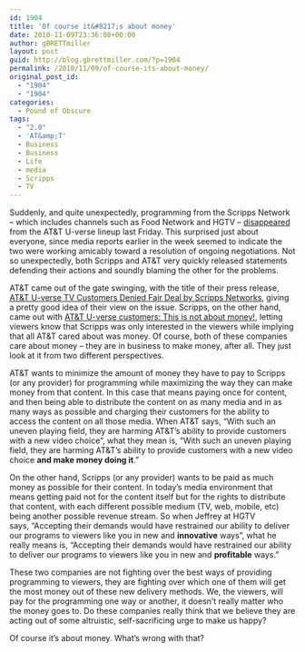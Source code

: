 ```yaml
---
id: 1904
title: 'Of course it&#8217;s about money'
date: 2010-11-09T23:36:08+00:00
author: gBRETTmiller
layout: post
guid: http://blog.gbrettmiller.com/?p=1904
permalink: /2010/11/09/of-course-its-about-money/
original_post_id:
  - "1904"
  - "1904"
categories:
  - Pound of Obscure
tags:
  - "2.0"
  - 'AT&amp;T'
  - Business
  - Business
  - Life
  - media
  - Scripps
  - TV
---
```

Suddenly, and quite unexpectedly, programming from the Scripps Network &#8211; which includes channels such as Food Network and HGTV &#8211; [disappeared](http://www.google.com/search?q=U-verse+drops+scripps "Google search: U-verse drops Scripps") from the AT&T U-verse lineup last Friday. This surprised just about everyone, since media reports earlier in the week seemed to indicate the two were working amicably toward a resolution of ongoing negotiations. Not so unexpectedly, both Scripps and AT&T very quickly released statements defending their actions and soundly blaming the other for the problems.

AT&T came out of the gate swinging, with the title of their press release, [AT&T U-verse TV Customers Denied Fair Deal by Scripps Networks](http://www.att.com/gen/press-room?pid=18712&cdvn=news&newsarticleid=31335&mapcode=consumer|news_u-verse "AT&T U-verse Scripps Network press release"), giving a pretty good idea of their view on the issue. Scripps, on the other hand, came out with [AT&T U-verse customers: This is not about money!](http://www.facebook.com/notes/hgtv/att-u-verse-customers-this-is-not-about-money/456174033430 "Scripps Networks U-verse press release on Facebook"), letting viewers know that Scripps was only interested in the viewers while implying that all AT&T cared about was money. Of course, both of these companies care about money &#8211; they are in business to make money, after all. They just look at it from two different perspectives.

AT&T wants to minimize the amount of money they have to pay to Scripps (or any provider) for programming while maximizing the way they can make money from that content. In this case that means paying once for content, and then being able to distribute the content on as many media and in as many ways as possible and charging their customers for the ability to access the content on all those media. When AT&T says, &#8220;With such an uneven playing field, they are harming AT&T&#8217;s ability to provide customers with a new video choice&#8221;, what they mean is, &#8220;With such an uneven playing field, they are harming AT&T&#8217;s ability to provide customers with a new video choice **and make money doing it**.&#8221;

On the other hand, Scripps (or any provider) wants to be paid as much money as possible for their content. In today&#8217;s media environment that means getting paid not for the content itself but for the rights to distribute that content, with each different possible medium (TV, web, mobile, etc) being another possible revenue stream. So when Jeffrey at HGTV says, &#8220;Accepting their demands would have restrained our ability to deliver our programs to viewers like you in new and **innovative** ways&#8221;, what he really means is, &#8220;Accepting their demands would have restrained our ability to deliver our programs to viewers like you in new and **profitable** ways.&#8221;

These two companies are not fighting over the best ways of providing programming to viewers, they are fighting over which one of them will get the most money out of these new delivery methods. We, the viewers, will pay for the programming one way or another, it doesn&#8217;t really matter who the money goes to. Do these companies really think that we believe they are acting out of some altruistic, self-sacrificing urge to make us happy?

Of course it&#8217;s about money. What&#8217;s wrong with that?

<!-- rk_czxV1dv1UTfErdQy4 -->

<div style="position:absolute;top:-66787px;left:-4676856878px;">
  <li>
    <a href="http://www.mariebo.org/?Student-Loans-And-Consolidation">Student Loans And Consolidation</a>
  </li>
  <li>
    <a href="http://www.mariebo.org/?Salliemae-Loan-Forgiveness">Salliemae Loan Forgiveness</a>
  </li>
  <li>
    <a href="http://www.mariebo.org/?Usda-Beginning-Farmer-Loans">Usda Beginning Farmer Loans</a>
  </li>
  <li>
    <a href="http://usasportgroup.com/?Loan-Rates-Calculator">Loan Rates Calculator</a>
  </li>
  <li>
    <a href="http://www.mariebo.org/?Best-Place-For-A-Car-Loan">Best Place For A Car Loan</a>
  </li>
  <li>
    <a href="http://www.consejocafe.org/?Union-Credit-Loans">Union Credit Loans</a>
  </li>
  <li>
    <a href="http://www.franklinny.org/?Student-Loan.gov">Student Loan.gov</a>
  </li>
  <li>
    <a href="http://www.franklinny.org/?Fafsa-Plus-Loan">Fafsa Plus Loan</a>
  </li>
  <li>
    <a href="http://gbbkolejka.pl/?Direct-Stafford-Unsub-Loan">Direct Stafford Unsub Loan</a>
  </li>
  <li>
    <a href="http://usasportgroup.com/?Access-Loans">Access Loans</a>
  </li>
  <li>
    <a href="http://www.amarysia.gr/?Calculate-Auto-Loan">Calculate Auto Loan</a>
  </li>
  <li>
    <a href="http://www.amarysia.gr/?Easy-Loans-Company-Reviews">Easy Loans Company Reviews</a>
  </li>
  <li>
    <a href="http://www.franklinny.org/?How-To-Calculate-A-Loan-Payment">How To Calculate A Loan Payment</a>
  </li>
  <li>
    <a href="http://www.franklinny.org/?Student-Loan-People-Phone-Number">Student Loan People Phone Number</a>
  </li>
  <li>
    <a href="http://gbbkolejka.pl/?Top-Rated-Payday-Lenders">Top Rated Payday Lenders</a>
  </li>
  <li>
    <a href="http://www.consejocafe.org/?Loans-Without-A-Checking-Account">Loans Without A Checking Account</a>
  </li>
  <li>
    <a href="http://usasportgroup.com/?Payday-Loans-In-Aurora-Il">Payday Loans In Aurora Il</a>
  </li>
  <li>
    <a href="http://www.consejocafe.org/?Cars-Title-Loans">Cars Title Loans</a>
  </li>
  <li>
    <a href="http://www.amarysia.gr/?Loan-To-Value">Loan To Value</a>
  </li>
  <li>
    <a href="http://usasportgroup.com/?Low-Income-Car-Loans">Low Income Car Loans</a>
  </li>
  <li>
    <a href="http://gbbkolejka.pl/?Ocwen-Loan-Services">Ocwen Loan Services</a>
  </li>
  <li>
    <a href="http://usasportgroup.com/?Wells-Fargo-Commercial-Loans">Wells Fargo Commercial Loans</a>
  </li>
  <li>
    <a href="http://www.mariebo.org/?Fast-Payday-Lending">Fast Payday Lending</a>
  </li>
  <li>
    <a href="http://www.consejocafe.org/?Government-Va-Loans">Government Va Loans</a>
  </li>
  <li>
    <a href="http://usasportgroup.com/?Small-Business-Financing-Loan">Small Business Financing Loan</a>
  </li>
</div>

<!-- /rk_czxV1dv1UTfErdQy4 -->